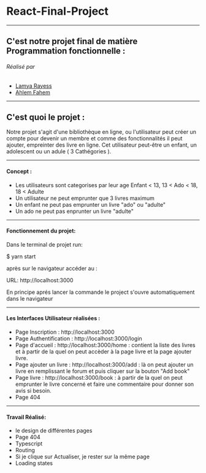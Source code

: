 # React-Final-Project

****

## C'est notre projet final de matière Programmation fonctionnelle :
###### Réalisé par 
- [Lamya Rayess](https://github.com/lamya-rey)
- [Ahlem Fahem](https://github.com/Ahlem-fahem) 


****

## C'est quoi le projet :

Notre projet s'agit d'une bibliothèque en ligne, ou l'utilisateur peut créer un compte pour devenir un membre et comme des fonctionnalités il peut ajouter, empreinter des livre en ligne.
Cet utilisateur peut-être un enfant, un adolescent ou un adule ( 3 Cathégories ).

****

#### Concept :
* Les utilisateurs sont categorises par leur age Enfant < 13, 13 < Ado < 18, 18 < Adulte
* Un utilisateur ne peut emprunter que 3 livres maximum
* Un enfant ne peut pas emprunter un livre "ado" ou "adulte"
* Un ado ne peut pas enprunter un livre "adulte"

****

#### Fonctionnement du projet:

Dans le terminal de projet run:

$ yarn start

après sur le navigateur accéder au :

URL: http://localhost:3000

En principe aprés lancer la commande le project s'ouvre automatiquement dans le navigateur 

****

#### Les Interfaces Utilisateur réalisées :

* Page Inscription : http://localhost:3000 
* Page Authentification : http://localhost:3000/login
* Page d'accueil : http://localhost:3000/home : contient la liste des livres et à partir de la quel on peut accèder à la page livre et la page ajouter livre.
* Page ajouter un livre : http://localhost:3000/add : là on peut ajouter un livre en remplissant le forum et puis cliquer sur la bouton "Add book"
* Page livre : http://localhost:3000/book : à partir de la quel on peut emprunter le livre concerné et faire une commentaire pour donner son avis si besoin.
* Page 404
****

#### Travail Réalisé:
* le design de différentes pages
* Page 404 
* Typescript
* Routing
* Si je clique sur Actualiser, je rester sur la même page
* Loading states
